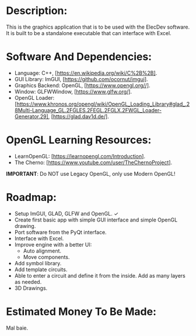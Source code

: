# Description:

This is the graphics application that is to be used with the ElecDev software.  It is built to be a standalone executable that can interface with Excel.

# Software And Dependencies:

* Language: C++, [https://en.wikipedia.org/wiki/C%2B%2B].  
* GUI Library: ImGUI, [https://github.com/ocornut/imgui].  
* Graphics Backend: OpenGL, [https://www.opengl.org//].  
* Window: GLFWWindow, [https://www.glfw.org/].  
* OpenGL Loader: [https://www.khronos.org/opengl/wiki/OpenGL_Loading_Library#glad_.28Multi-Language_GL.2FGLES.2FEGL.2FGLX.2FWGL_Loader-Generator.29], [https://glad.dav1d.de/].

# OpenGL Learning Resources:


* LearnOpenGL: [https://learnopengl.com/Introduction].
* The Cherno: [https://www.youtube.com/user/TheChernoProject].

**IMPORTANT**: Do NOT use Legacy OpenGL, only use Modern OpenGL!

# Roadmap:

* Setup ImGUI, GLAD, GLFW and OpenGL. ✓
* Create first basic app with simple GUI interface and simple OpenGL drawing.
* Port software from the PyQt interface.
* Interface with Excel.
* Improve engine with a better UI:
  * Auto alignment.
  * Move components.
* Add symbol library.
* Add template circuits.
* Able to enter a circuit and define it from the inside.  Add as many layers as needed.
* 3D Drawings.

# Estimated Money To Be Made:

Mal baie.
